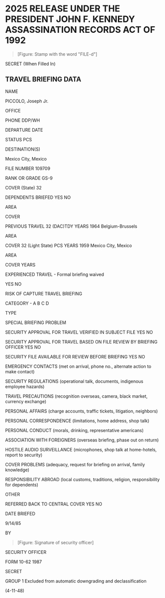 # 2025 RELEASE UNDER THE PRESIDENT JOHN F. KENNEDY ASSASSINATION RECORDS ACT OF 1992

> [Figure: Stamp with the word "FILE-d"]

SECRET
(When Filled In)

## TRAVEL BRIEFING DATA

NAME

PICCOLO, Joseph Jr.

OFFICE

PHONE
DDP/WH

DEPARTURE DATE

STATUS
PCS

DESTINATION(S)

Mexico City, Mexico

FILE NUMBER
109709

RANK OR GRADE
GS-9

COVER
(State) 32

DEPENDENTS BRIEFED
YES NO

AREA

COVER

PREVIOUS TRAVEL
32
(DAC)TDY
YEARS
1964
Belgium-Brussels

AREA

COVER
32
(Light State) PCS
YEARS
1959
Mexico City, Mexico

AREA

COVER
YEARS

EXPERIENCED TRAVEL - Formal briefing waived

YES NO



RISK OF CAPTURE TRAVEL BRIEFING

CATEGORY -
A
B
C
D

TYPE

SPECIAL BRIEFING PROBLEM

SECURITY APPROVAL FOR TRAVEL VERIFIED IN SUBJECT FILE
YES NO

SECURITY APPROVAL FOR TRAVEL BASED ON FILE REVIEW BY BRIEFING OFFICER
YES NO

SECURITY FILE AVAILABLE FOR REVIEW BEFORE BRIEFING
YES NO

EMERGENCY CONTACTS (met on arrival, phone no., alternate action to make contact)

SECURITY REGULATIONS (operational talk, documents, indigenous employee hazards)

TRAVEL PRECAUTIONS (recognition overseas, camera, black market, currency exchange)

PERSONAL AFFAIRS (charge accounts, traffic tickets, litigation, neighbors)

PERSONAL CORRESPONDENCE (limitations, home address, shop talk)

PERSONAL CONDUCT (morals, drinking, representative americans)

ASSOCIATION WITH FOREIGNERS (overseas briefing, phase out on return)

HOSTILE AUDIO SURVEILLANCE (microphones, shop talk at home-hotels, report to security)

COVER PROBLEMS (adequacy, request for briefing on arrival, family knowledge)

RESPONSIBILITY ABROAD (local customs, traditions, religion, responsibility for dependents)

OTHER

REFERRED BACK TO CENTRAL COVER
YES NO

DATE BRIEFED

9/14/85

BY

> [Figure: Signature of security officer]

SECURITY OFFICER

FORM
10-62 1987

SECRET

GROUP 1
Excluded from automatic downgrading and declassification

(4-11-48)
